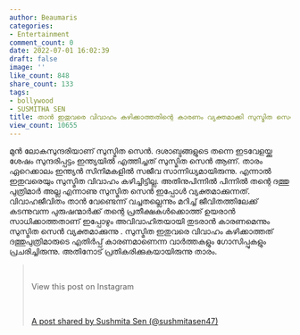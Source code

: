 ```yaml
---
author: Beaumaris
categories:
- Entertainment
comment_count: 0
date: 2022-07-01 16:02:39
draft: false
image: ''
like_count: 848
share_count: 133
tags:
- bollywood
- SUSMITHA SEN
title: താൻ ഇതുവരെ വിവാഹം കഴിക്കാത്തതിന്റെ കാരണം വ്യക്തമാക്കി സുസ്മിത സെൻ
view_count: 10655
---
```


മുൻ ലോകസുന്ദരിയാണ് സുസ്മിത സെൻ. ദശാബ്ദങ്ങളുടെ തന്നെ ഇടവേളയ്ക്കു ശേഷം സുന്ദരിപ്പട്ടം ഇന്ത്യയിൽ എത്തിച്ചത് സുസ്മിത സെൻ ആണ്. താരം ഏറെക്കാലം ഇന്ത്യൻ സിനിമകളിൽ സജീവ സാന്നിധ്യമായിരുന്നു. എന്നാൽ ഇതുവരെയും സുസ്മിത വിവാഹം കഴിച്ചിട്ടില്ല. അതിനുപിന്നിൽ പിന്നിൽ തന്റെ ദത്തു പുത്രിമാർ അല്ല എന്നാണു സുസ്മിത സെൻ ഇപ്പോൾ വ്യക്തമാക്കുന്നത്. വിവാഹജീവിതം താൻ വേണ്ടെന്ന് വച്ചതല്ലെന്നും മറിച്ച് ജീവിതത്തിലേക്ക് കടന്നുവന്ന പുരുഷന്മാർക്ക് തന്റെ പ്രതീക്ഷകൾക്കൊത്ത് ഉയരാൻ സാധിക്കാത്തതാണ് ഇപ്പോഴും അവിവാഹിതയായി തുടരാൻ കാരണമെന്നും സുസ്മിത സെൻ വ്യക്തമാക്കുന്നു . സുസ്മിത ഇതുവരെ വിവാഹം കഴിക്കാത്തത് ദത്തുപുത്രിമാരുടെ എതിർപ്പ് കാരണമാണെന്ന വാർത്തകളും ഗോസിപ്പുകളും പ്രചരിച്ചിരുന്നു. അതിനോട് പ്രതികരിക്കുകയായിരുന്നു താരം. 

> &nbsp; 
> 
> View this post on Instagram
> 
> &nbsp; 
> 
> [A post shared by Sushmita Sen (@sushmitasen47)](https://www.instagram.com/p/CTxR9pMtdqP/?utm_source=ig_embed&utm_campaign=loading)